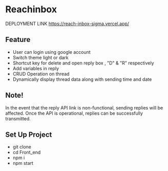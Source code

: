 # Reachinbox
DEPLOYMENT LINK
https://reach-inbox-sigma.vercel.app/
## Feature
- User can login using google account
- Switch theme light or dark
- Shortcut key for delete and open reply box , "D" & "R" respectively
- Add variables in reply
- CRUD Operation on thread
- Dynamically display thread data along with sending time and date

## Note!

In the event that the reply API link is non-functional, sending replies will be affected. Once the API is operational, replies can be successfully transmitted.
## Set Up Project 
- git clone 
- cd Front_end
- npm i
- npm start


